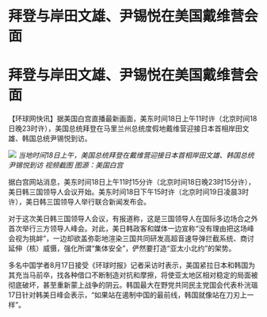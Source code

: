 # 拜登与岸田文雄、尹锡悦在美国戴维营会面

# 拜登与岸田文雄、尹锡悦在美国戴维营会面

【环球网快讯】据美国白宫直播最新画面，美东时间18日上午11时许（北京时间18日晚23时许），美国总统拜登在马里兰州总统度假地戴维营迎接日本首相岸田文雄、韩国总统尹锡悦到访。

![](https://inews.gtimg.com/om_bt/Ox955-BIX4Ih3rgrGLn_Pesx9vVE_MPPwKegwnZq_R91QAA/1000)
_当地时间18日上午，美国总统拜登在戴维营迎接日本首相岸田文雄、韩国总统尹锡悦到访 视频截图 图源：美国白宫_

据白宫网站消息，美东时间18日上午11时15分许（北京时间18日晚23时15分许），美日韩三国领导人会议开始。美东时间18日下午15时许（北京时间19日凌晨3时许），美日韩三国领导人举行联合新闻发布会。

对于这次美日韩三国领导人会议，有报道称，这是三国领导人在国际多边场合之外首次举行三方领导人峰会。对此，美日韩政客和媒体一边宣称“没有理由把这场峰会视为挑衅”，一边却欲盖弥彰地渲染三国共同研发高超音速导弹拦截系统、商讨延伸（核）威慑，强化所谓“集体安全”，俨然要打造“亚太小北约”的架势。

多名中国学者8月17日接受《环球时报》记者采访时表示，美国紧拉日本和韩国为其充当马前卒，找各种借口不断制造对抗和摩擦，将使亚太地区相对稳定的局面被彻底破坏，甚至重新蒙上战争的阴云。韩国最大在野党共同民主党国会代表朴洸瑥17日针对韩美日峰会表示，“如果站在遏制中国的最前线，韩国就像站在刀刃上一样”。

